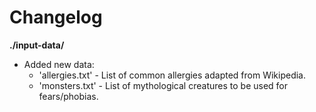 # Changelog

**./input-data/**
* Added new data:
	* 'allergies.txt' - List of common allergies adapted from Wikipedia.
	* 'monsters.txt' - List of mythological creatures to be used for fears/phobias.
